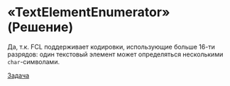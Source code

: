 # «TextElementEnumerator» (Решение)

Да, т.к. FCL поддерживает кодировки, использующие больше 16-ти разрядов: один текстовый элемент может определяться несколькими `char`-символами.

[Задача](./TextElementEnumerator-P.md)